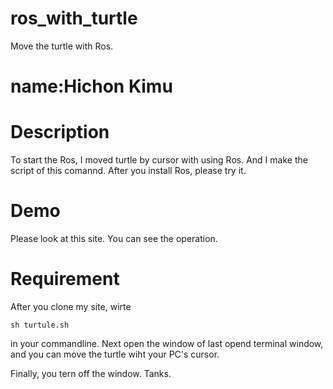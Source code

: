 # ros_with_turtle
Move the turtle with Ros.

name:Hichon Kimu  
====

# Description
To start the Ros, I moved turtle by cursor with using Ros. And I make the script of this comannd.
After you install Ros, please try it.
# Demo
Please look at this site. You can see the operation.  


# Requirement
After you clone my site, wirte

    sh turtule.sh

in your commandline. Next open the window of last opend terminal window, and you can move
the turtle wiht your PC's cursor.

Finally, you tern off the window.
Tanks.
